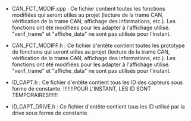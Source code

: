 

* CAN_FCT_MODIF.cpp : Ce fichier contient toutes les fonctions modifiées qui seront utiles au projet (lecture de la trame CAN, vérification de la trame CAN, affichage des informations, etc.). Les fonctions ont été modifiées pour les adapter à l'affichage utilisé. "verif_trame" et "affiche_data" ne sont pas utilisés pour l'instant.

* CAN_FCT_MODIFF.h : Ce fichier d'entête contient toutes les prototype de fonctions qui seront utiles au projet (lecture de la trame CAN, vérification de la trame CAN, affichage des informations, etc.). Les fonctions ont été modifiées pour les adapter à l'affichage utilisé. "verif_trame" et "affiche_data" ne sont pas utilisés pour l'instant.

* ID_CAPT.h : Ce fichier d'entête contient tous les ID des capteurs sous forme de constante. !!!!!!!POUR L'INSTANT, LES ID SONT TEMPORAIRES!!!!!!

* ID_CAPT_DRIVE.h : Ce fichier d'entête contient tous les ID utilisé par la drive sous forme de constante.



